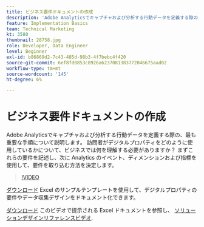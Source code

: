 ```yaml
---
title: ビジネス要件ドキュメントの作成
description: 'Adobe Analyticsでキャプチャおよび分析する行動データを定義する際の、最も重要な手順について説明します。 訪問者がデジタルプロパティをどのように使用しているかについて、ビジネスでは何を理解する必要がありますか？ まずこれらの要件を記述し、次に Analytics のイベント、ディメンションおよび指標を使用して、要件を取り込む方法を決定します。 '
feature: Implementation Basics
team: Technical Marketing
kt: 3580
thumbnail: 28758.jpg
role: Developer, Data Engineer
level: Beginner
exl-id: b86869d2-7c43-485d-98b3-4f7bebc4f420
source-git-commit: 6ef8fd0853c8926a6237081383772046675aad02
workflow-type: tm+mt
source-wordcount: '145'
ht-degree: 6%

---
```


# ビジネス要件ドキュメントの作成

Adobe Analyticsでキャプチャおよび分析する行動データを定義する際の、最も重要な手順について説明します。 訪問者がデジタルプロパティをどのように使用しているかについて、ビジネスでは何を理解する必要がありますか？ まずこれらの要件を記述し、次に Analytics のイベント、ディメンションおよび指標を使用して、要件を取り込む方法を決定します。

>[!VIDEO](https://video.tv.adobe.com/v/28758/?quality=12)

[ダウンロード](assets/aa-implementation-playbook.xlsx) Excel のサンプルテンプレートを使用して、デジタルプロパティの要件やデータ収集デザインをドキュメント化できます。

[ダウンロード](assets/geometrixx-clothiers-brd-sdr.xlsx) このビデオで提示される Excel ドキュメントを参照し、 [ソリューションデザインリファレンスビデオ](creating-and-maintaining-an-sdr.md).

